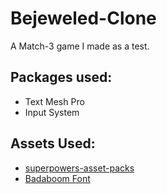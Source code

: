# Bejeweled-Clone
A Match-3 game I made as a test.


## Packages used:
- Text Mesh Pro
- Input System

## Assets Used:
- [superpowers-asset-packs](https://github.com/sparklinlabs/superpowers-asset-packs)
- [Badaboom Font](https://blambot.com/collections/all-fonts/products/badaboom)
